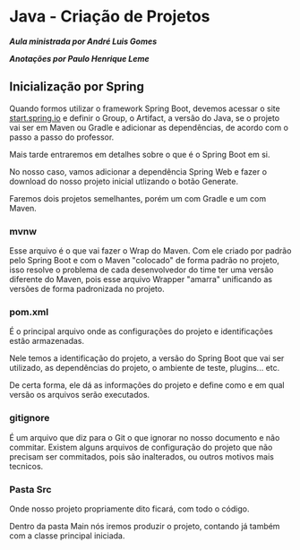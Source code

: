 # Java - Criação de Projetos

_**Aula ministrada por André Luis Gomes**_

_**Anotações por Paulo Henrique Leme**_

## Inicialização por Spring

Quando formos utilizar o framework Spring Boot, devemos acessar o site [start.spring.io](https://start.spring.io/) e definir o Group, o Artifact, a versão do Java, se o projeto vai ser em Maven ou Gradle e adicionar as dependências, de acordo com o passo a passo do professor.

Mais tarde entraremos em detalhes sobre o que é o Spring Boot em si.

No nosso caso, vamos adicionar a dependência Spring Web e fazer o download do nosso projeto inicial utlizando o botão Generate.

Faremos dois projetos semelhantes, porém um com Gradle e um com Maven.

### mvnw

Esse arquivo é o que vai fazer o Wrap do Maven. Com ele criado por padrão pelo Spring Boot e com o Maven "colocado" de forma padrão no projeto, isso resolve o problema de cada desenvolvedor do time ter uma versão diferente do Maven, pois esse arquivo Wrapper "amarra" unificando as versões de forma padronizada no projeto.

### pom.xml

É o principal arquivo onde as configurações do projeto e identificações estão armazenadas.

Nele temos a identificação do projeto, a versão do Spring Boot que vai ser utilizado, as dependências do projeto, o ambiente de teste, plugins... etc.

De certa forma, ele dá as informações do projeto e define como e em qual versão os arquivos serão executados.

### gitignore

É um arquivo que diz para o Git o que ignorar no nosso documento e não commitar. Existem alguns arquivos de configuração do projeto que não precisam ser commitados, pois são inalterados, ou outros motivos mais tecnicos.

### Pasta Src

Onde nosso projeto propriamente dito ficará, com todo o código.

Dentro da pasta Main nós iremos produzir o projeto, contando já também com a classe principal iniciada.
